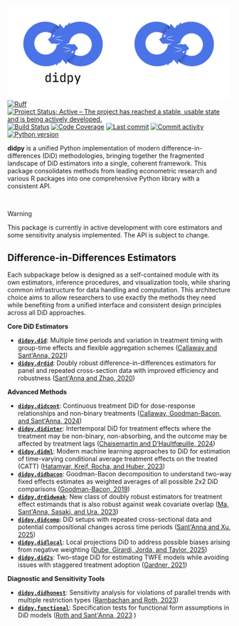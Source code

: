 <img src="docs/source/_static/didpy-light.png#gh-light-mode-only" width="250" align="left" alt="didpy logo"></img>
<img src="docs/source/_static/didpy-dark.png#gh-dark-mode-only" width="250" align="left" alt="didpy logo"></img>

[![Ruff](https://img.shields.io/endpoint?url=https://raw.githubusercontent.com/astral-sh/ruff/main/assets/badge/v2.json)](https://github.com/astral-sh/ruff)
[![Project Status: Active – The project has reached a stable, usable state and is being actively developed.](https://www.repostatus.org/badges/latest/active.svg)](https://www.repostatus.org/#active)
[![Build Status](https://github.com/jordandeklerk/didpy/actions/workflows/test.yml/badge.svg)](https://github.com/jordandeklerk/didpy/actions/workflows/test.yml)
[![Code Coverage](https://codecov.io/gh/jordandeklerk/didpy/branch/main/graph/badge.svg)](https://codecov.io/gh/jordandeklerk/didpy)
[![Last commit](https://img.shields.io/github/last-commit/jordandeklerk/didpy)](https://github.com/jordandeklerk/didpy/graphs/commit-activity)
[![Commit activity](https://img.shields.io/github/commit-activity/m/jordandeklerk/didpy)](https://github.com/jordandeklerk/didpy/graphs/commit-activity)
[![Python version](https://img.shields.io/badge/3.10%20%7C%203.11%20%7C%203.12%20%7C%203.13-blue?logo=python&logoColor=white)](https://www.python.org/)


__didpy__ is a unified Python implementation of modern difference-in-differences (DiD) methodologies, bringing together the fragmented landscape of DiD estimators into a single, coherent framework. This package consolidates methods from leading econometric research and various R packages into one comprehensive Python library with a consistent API.

<br>

> [!WARNING]
> This package is currently in active development with core estimators and some sensitivity analysis implemented. The API is subject to change.

## Difference-in-Differences Estimators

Each subpackage below is designed as a self-contained module with its own estimators, inference procedures, and visualization tools, while sharing common infrastructure for data handling and computation. This architecture choice aims to allow researchers to use exactly the methods they need while benefiting from a unified interface and consistent design principles across all DiD approaches.

**Core DiD Estimators**

- **[`didpy.did`](https://github.com/jordandeklerk/didpy/tree/main/didpy/did)**: Multiple time periods and variation in treatment timing with group-time effects and flexible aggregation schemes ([Callaway and Sant'Anna, 2021](https://arxiv.org/pdf/1803.09015))
- **[`didpy.drdid`](https://github.com/jordandeklerk/didpy/tree/main/didpy/drdid)**: Doubly robust difference-in-differences estimators for panel and repeated cross-section data with improved efficiency and robustness ([Sant'Anna and Zhao, 2020](https://arxiv.org/pdf/1812.01723))

**Advanced Methods**

- **[`didpy.didcont`](https://github.com/jordandeklerk/didpy/tree/main/didpy/didcont)**: Continuous treatment DiD for dose-response relationships and non-binary treatments ([Callaway, Goodman-Bacon, and Sant'Anna, 2024](https://arxiv.org/pdf/2107.02637))
- **[`didpy.didinter`](https://github.com/jordandeklerk/didpy/tree/main/didpy/didinter)**: Intertemporal DiD for treatment effects where the treatment may be non-binary, non-absorbing, and the outcome may be affected by treatment lags ([Chaisemartin and D’Haultfœuille, 2024](https://arxiv.org/pdf/2007.04267))
- **[`didpy.didml`](https://github.com/jordandeklerk/didpy/tree/main/didpy/didml)**: Modern machine learning approaches to DiD for estimation of time-varying conditional average treatment effects on the treated (CATT) ([Hatamyar, Kreif, Rocha, and Huber, 2023](https://arxiv.org/pdf/2310.11962))
- **[`didpy.didbacon`](https://github.com/jordandeklerk/didpy/tree/main/didpy/didbacon)**: Goodman-Bacon decomposition to understand two-way fixed effects estimates as weighted averages of all possible 2x2 DiD comparisons ([Goodman-Bacon, 2019](https://cdn.vanderbilt.edu/vu-my/wp-content/uploads/sites/2318/2019/07/29170757/ddtiming_7_29_2019.pdf))
- **[`didpy.drdidweak`](https://github.com/jordandeklerk/didpy/tree/main/didpy/drdidweak)**: New class of doubly robust estimators for treatment effect estimands that is also robust against weak covariate overlap ([Ma, Sant'Anna, Sasaki, and Ura, 2023](https://arxiv.org/pdf/2304.08974))
- **[`didpy.didcomp`](https://github.com/jordandeklerk/didpy/tree/main/didpy/didcomp)**: DiD setups with repeated cross-sectional data and potential compositional changes across time periods ([Sant'Anna and  Xu, 2025](https://arxiv.org/pdf/2304.13925))
- **[`didpy.didlocal`](https://github.com/jordandeklerk/didpy/tree/main/didpy/didlocal)**: Local projections DiD to address possible biases arising from negative weighting ([Dube, Girardi, Jorda, and Taylor, 2025](https://www.nber.org/system/files/working_papers/w31184/w31184.pdf))
- **[`didpy.did2s`](https://github.com/jordandeklerk/didpy/tree/main/didpy/did2s)**: Two-stage DiD for estimating TWFE models while avoiding issues with staggered treatment adoption ([Gardner, 2021](https://jrgcmu.github.io/2sdd_current.pdf))

**Diagnostic and Sensitivity Tools**

- **[`didpy.didhonest`](https://github.com/jordandeklerk/didpy/tree/main/didpy/didhonest)**: Sensitivity analysis for violations of parallel trends with multiple restriction types ([Rambachan and Roth, 2023](https://academic.oup.com/restud/article-abstract/90/5/2555/7039335?redirectedFrom=fulltext))
- **[`didpy.functional`](https://github.com/jordandeklerk/didpy/tree/main/didpy/functional)**: Specification tests for functional form assumptions in DiD models ([Roth and Sant'Anna, 2023](https://arxiv.org/pdf/2010.04814)
)
